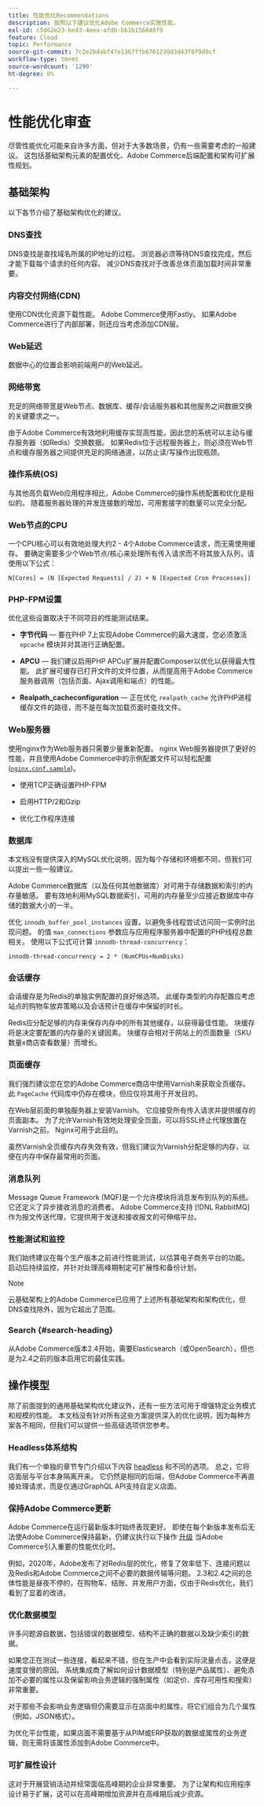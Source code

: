 ```yaml
---
title: 性能优化Recommendations
description: 按照以下建议优化Adobe Commerce实施性能。
exl-id: c5d62e23-be43-4eea-afdb-bb1b156848f9
feature: Cloud
topic: Performance
source-git-commit: 7c2e2bdabf47e1367ffb6761230d3d43f0f9d0cf
workflow-type: tm+mt
source-wordcount: '1290'
ht-degree: 0%

---
```


# 性能优化审查

尽管性能优化可能来自许多方面，但对于大多数场景，仍有一些需要考虑的一般建议。 这包括基础架构元素的配置优化、Adobe Commerce后端配置和架构可扩展性规划。

## 基础架构

以下各节介绍了基础架构优化的建议。

### DNS查找

DNS查找是查找域名所属的IP地址的过程。 浏览器必须等待DNS查找完成，然后才能下载每个请求的任何内容。 减少DNS查找对于改善总体页面加载时间非常重要。

### 内容交付网络(CDN)

使用CDN优化资源下载性能。 Adobe Commerce使用Fastly。 如果Adobe Commerce进行了内部部署，则还应当考虑添加CDN层。

### Web延迟

数据中心的位置会影响前端用户的Web延迟。

### 网络带宽

充足的网络带宽是Web节点、数据库、缓存/会话服务器和其他服务之间数据交换的关键要求之一。

由于Adobe Commerce有效地利用缓存实现高性能，因此您的系统可以主动与缓存服务器（如Redis）交换数据。 如果Redis位于远程服务器上，则必须在Web节点和缓存服务器之间提供充足的网络通道，以防止读/写操作出现瓶颈。

### 操作系统(OS)

与其他高负载Web应用程序相比，Adobe Commerce的操作系统配置和优化是相似的。 随着服务器处理的并发连接数的增加，可用套接字的数量可以完全分配。

### Web节点的CPU

一个CPU核心可以有效地处理大约2 - 4个Adobe Commerce请求，而无需使用缓存。 要确定需要多少个Web节点/核心来处理所有传入请求而不将其放入队列，请使用以下公式：

```
N[Cores] = (N [Expected Requests] / 2) + N [Expected Cron Processes])
```

### PHP-FPM设置

优化这些设置取决于不同项目的性能测试结果。

- **字节代码** — 要在PHP 7上实现Adobe Commerce的最大速度，您必须激活 `opcache` 模块并对其进行正确配置。

- **APCU** — 我们建议启用PHP APCu扩展并配置Composer以优化以获得最大性能。 此扩展可缓存已打开文件的文件位置，从而提高用于Adobe Commerce服务器调用（包括页面、Ajax调用和端点）的性能。

- **Realpath_cacheconfiguration** — 正在优化 `realpath_cache` 允许PHP进程缓存文件的路径，而不是在每次加载页面时查找文件。

### Web服务器

使用nginx作为Web服务器只需要少量重新配置。 nginx Web服务器提供了更好的性能，并且使用Adobe Commerce中的示例配置文件可以轻松配置([`nginx.conf.sample`](https://github.com/magento/magento2/blob/2.4/nginx.conf.sample))。

- 使用TCP正确设置PHP-FPM

- 启用HTTP/2和Gzip

- 优化工作程序连接

### 数据库

本文档没有提供深入的MySQL优化说明，因为每个存储和环境都不同，但我们可以提出一些一般建议。

Adobe Commerce数据库（以及任何其他数据库）对可用于存储数据和索引的内存量敏感。 要有效地利用MySQL数据索引，可用的内存量至少应接近数据库中存储的数据大小的一半。

优化 `innodb_buffer_pool_instances` 设置，以避免多线程尝试访问同一实例时出现问题。 的值 `max_connections` 参数应与应用程序服务器中配置的PHP线程总数相关。 使用以下公式可计算 `innodb-thread-concurrency`：

```
innodb-thread-concurrency = 2 * (NumCPUs+NumDisks)
```

### 会话缓存

会话缓存是为Redis的单独实例配置的良好候选项。 此缓存类型的内存配置应考虑站点的购物车放弃策略以及会话预计在缓存中保留的时长。

Redis应分配足够的内存来保存内存中的所有其他缓存，以获得最佳性能。 块缓存将是决定要配置的内存量的关键因素。 块缓存会相对于网站上的页面数量（SKU数量x商店查看数量）而增长。

### 页面缓存

我们强烈建议您在您的Adobe Commerce商店中使用Varnish来获取全页缓存。 此 `PageCache` 代码库中仍存在模块，但应仅将其用于开发目的。

在Web层前面的单独服务器上安装Varnish。 它应接受所有传入请求并提供缓存的页面副本。 为了允许Varnish有效地处理安全页面，可以将SSL终止代理放置在Varnish之前。 Nginx可用于此目的。

虽然Varnish全页缓存内存失效有效，但我们建议为Varnish分配足够的内存，以便在内存中保存最常用的页面。

### 消息队列

Message Queue Framework (MQF)是一个允许模块将消息发布到队列的系统。 它还定义了异步接收消息的消费者。 Adobe Commerce支持 [!DNL RabbitMQ] 作为报文传送代理，它提供用于发送和接收报文的可伸缩平台。

### 性能测试和监控

我们始终建议在每个生产版本之前进行性能测试，以估算电子商务平台的功能。 启动后持续监控，并针对处理高峰期制定可扩展性和备份计划。

>[!NOTE]
>
> 云基础架构上的Adobe Commerce已应用了上述所有基础架构和架构优化，但DNS查找除外，因为它超出了范围。

### Search {#search-heading}

从Adobe Commerce版本2.4开始，需要Elasticsearch（或OpenSearch），但也是为2.4之前的版本启用它的最佳实践。

## 操作模型

除了前面提到的通用基础架构优化建议外，还有一些方法可用于增强特定业务模式和规模的性能。 本文档没有针对所有这些方案提供深入的优化说明，因为每种方案各不相同，但我们可以提供一些高级选项供您参考。

### Headless体系结构

我们有一个单独的章节专门介绍以下内容 [headless](../../architecture/headless/adobe-commerce.md) 和不同的选项。 总之，它将店面层与平台本身隔离开来。 它仍然是相同的后端，但Adobe Commerce不再直接处理请求，而是仅通过GraphQL API支持自定义店面。

### 保持Adobe Commerce更新

Adobe Commerce在运行最新版本时始终表现更好。 即使在每个新版本发布后无法使Adobe Commerce保持最新，仍建议执行以下操作 [升级](../../../upgrade/overview.md) 当Adobe Commerce引入重要的性能优化时。

例如，2020年，Adobe发布了对Redis层的优化，修复了效率低下、连接问题以及Redis和Adobe Commerce之间不必要的数据传输等问题。 2.3和2.4之间的总体性能是昼夜不停的，在购物车、结账、并发用户方面，仅由于Redis优化，我们看到了显着的改进。

### 优化数据模型

许多问题源自数据，包括错误的数据模型、结构不正确的数据以及缺少索引的数据。

如果您正在测试一些连接，看起来不错，但在生产中会看到实际流量点击，这便是速度变慢的原因。 系统集成商了解如何设计数据模型（特别是产品属性）、避免添加不必要的属性以及保留影响业务逻辑的强制属性（如定价、库存可用性和搜索）非常重要。

对于那些不会影响业务逻辑但仍需要显示在店面中的属性，将它们组合为几个属性（例如，JSON格式）。

为优化平台性能，如果店面不需要基于从PIM或ERP获取的数据或属性的业务逻辑，则无需将该属性添加到Adobe Commerce中。

### 可扩展性设计

这对于开展营销活动并经常面临高峰期的企业非常重要。 为了让架构和应用程序设计易于扩展，这可以在高峰期增加资源并在高峰期后减少资源。
